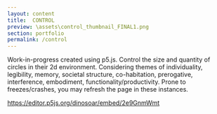 ```yaml
---
layout: content
title:  CONTROL
preview: \assets\control_thumbnail_FINAL1.png
section: portfolio
permalink: /control
---
```


Work-in-progress created using p5.js. Control the size and quantity of circles in their 2d environment. Considering themes of individuality, legibility, memory, societal structure, co-habitation, prerogative, interference, embodiment, functionality/productivity. Prone to freezes/crashes, you may refresh the page in these instances.


https://editor.p5js.org/dinosoar/embed/2e9GnmWmt
